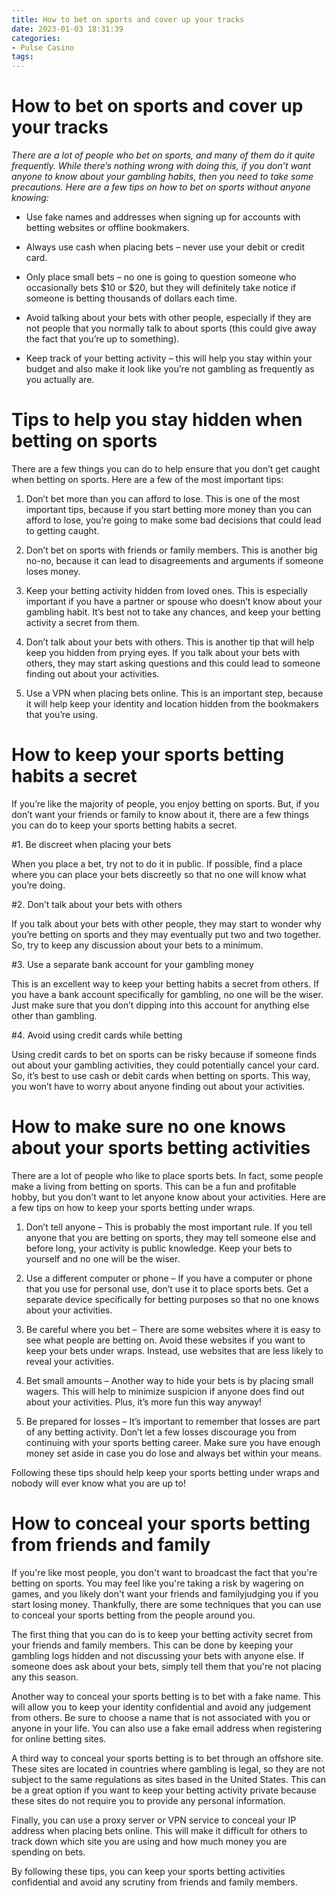 ```yaml
---
title: How to bet on sports and cover up your tracks
date: 2023-01-03 18:31:39
categories:
- Pulse Casino
tags:
---
```



#  How to bet on sports and cover up your tracks

_There are a lot of people who bet on sports, and many of them do it quite frequently. While there’s nothing wrong with doing this, if you don’t want anyone to know about your gambling habits, then you need to take some precautions. Here are a few tips on how to bet on sports without anyone knowing:_

* Use fake names and addresses when signing up for accounts with betting websites or offline bookmakers.

* Always use cash when placing bets – never use your debit or credit card.

* Only place small bets – no one is going to question someone who occasionally bets $10 or $20, but they will definitely take notice if someone is betting thousands of dollars each time.

* Avoid talking about your bets with other people, especially if they are not people that you normally talk to about sports (this could give away the fact that you’re up to something).

* Keep track of your betting activity – this will help you stay within your budget and also make it look like you’re not gambling as frequently as you actually are.

#  Tips to help you stay hidden when betting on sports

There are a few things you can do to help ensure that you don’t get caught when betting on sports. Here are a few of the most important tips:

1. Don’t bet more than you can afford to lose. This is one of the most important tips, because if you start betting more money than you can afford to lose, you’re going to make some bad decisions that could lead to getting caught.

2. Don’t bet on sports with friends or family members. This is another big no-no, because it can lead to disagreements and arguments if someone loses money.

3. Keep your betting activity hidden from loved ones. This is especially important if you have a partner or spouse who doesn’t know about your gambling habit. It’s best not to take any chances, and keep your betting activity a secret from them.

4. Don’t talk about your bets with others. This is another tip that will help keep you hidden from prying eyes. If you talk about your bets with others, they may start asking questions and this could lead to someone finding out about your activities.

5. Use a VPN when placing bets online. This is an important step, because it will help keep your identity and location hidden from the bookmakers that you’re using.

#  How to keep your sports betting habits a secret

If you’re like the majority of people, you enjoy betting on sports. But, if you don’t want your friends or family to know about it, there are a few things you can do to keep your sports betting habits a secret.

#1. Be discreet when placing your bets

When you place a bet, try not to do it in public. If possible, find a place where you can place your bets discreetly so that no one will know what you’re doing.

#2. Don’t talk about your bets with others

If you talk about your bets with other people, they may start to wonder why you’re betting on sports and they may eventually put two and two together. So, try to keep any discussion about your bets to a minimum.

#3. Use a separate bank account for your gambling money

This is an excellent way to keep your betting habits a secret from others. If you have a bank account specifically for gambling, no one will be the wiser. Just make sure that you don’t dipping into this account for anything else other than gambling.

#4. Avoid using credit cards while betting

Using credit cards to bet on sports can be risky because if someone finds out about your gambling activities, they could potentially cancel your card. So, it’s best to use cash or debit cards when betting on sports. This way, you won’t have to worry about anyone finding out about your activities.

#  How to make sure no one knows about your sports betting activities

There are a lot of people who like to place sports bets. In fact, some people make a living from betting on sports. This can be a fun and profitable hobby, but you don’t want to let anyone know about your activities. Here are a few tips on how to keep your sports betting under wraps.

1) Don’t tell anyone – This is probably the most important rule. If you tell anyone that you are betting on sports, they may tell someone else and before long, your activity is public knowledge. Keep your bets to yourself and no one will be the wiser.

2) Use a different computer or phone – If you have a computer or phone that you use for personal use, don’t use it to place sports bets. Get a separate device specifically for betting purposes so that no one knows about your activities.

3) Be careful where you bet – There are some websites where it is easy to see what people are betting on. Avoid these websites if you want to keep your bets under wraps. Instead, use websites that are less likely to reveal your activities.

4) Bet small amounts – Another way to hide your bets is by placing small wagers. This will help to minimize suspicion if anyone does find out about your activities. Plus, it’s more fun this way anyway!

5) Be prepared for losses – It’s important to remember that losses are part of any betting activity. Don’t let a few losses discourage you from continuing with your sports betting career. Make sure you have enough money set aside in case you do lose and always bet within your means.

Following these tips should help keep your sports betting under wraps and nobody will ever know what you are up to!

#  How to conceal your sports betting from friends and family

If you're like most people, you don't want to broadcast the fact that you're betting on sports. You may feel like you're taking a risk by wagering on games, and you likely don't want your friends and familyjudging you if you start losing money. Thankfully, there are some techniques that you can use to conceal your sports betting from the people around you.

The first thing that you can do is to keep your betting activity secret from your friends and family members. This can be done by keeping your gambling logs hidden and not discussing your bets with anyone else. If someone does ask about your bets, simply tell them that you're not placing any this season.

Another way to conceal your sports betting is to bet with a fake name. This will allow you to keep your identity confidential and avoid any judgement from others. Be sure to choose a name that is not associated with you or anyone in your life. You can also use a fake email address when registering for online betting sites.

A third way to conceal your sports betting is to bet through an offshore site. These sites are located in countries where gambling is legal, so they are not subject to the same regulations as sites based in the United States. This can be a great option if you want to keep your betting activity private because these sites do not require you to provide any personal information.

Finally, you can use a proxy server or VPN service to conceal your IP address when placing bets online. This will make it difficult for others to track down which site you are using and how much money you are spending on bets.

By following these tips, you can keep your sports betting activities confidential and avoid any scrutiny from friends and family members.